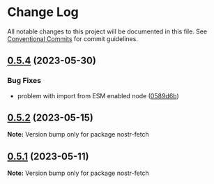 # Change Log

All notable changes to this project will be documented in this file.
See [Conventional Commits](https://conventionalcommits.org) for commit guidelines.

## [0.5.4](https://github.com/jiftechnify/nostr-fetch/compare/v0.5.3...v0.5.4) (2023-05-30)

### Bug Fixes

* problem with import from ESM enabled node ([0589d6b](https://github.com/jiftechnify/nostr-fetch/commit/0589d6b3d0af69d21159fb915b186c1f848de884))

## [0.5.2](https://github.com/jiftechnify/nostr-fetch/compare/v0.5.1...v0.5.2) (2023-05-15)

**Note:** Version bump only for package nostr-fetch

## [0.5.1](https://github.com/jiftechnify/nostr-fetch/compare/v0.5.0...v0.5.1) (2023-05-11)

**Note:** Version bump only for package nostr-fetch
